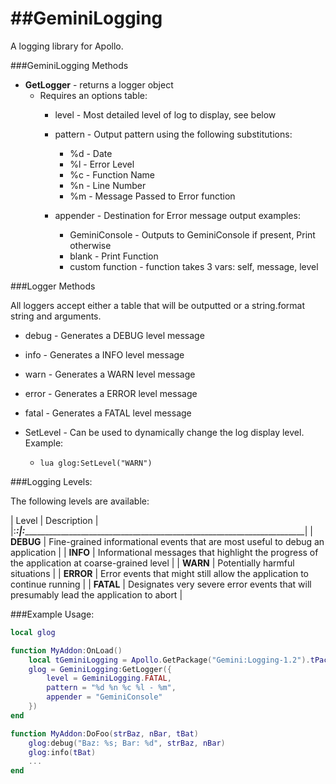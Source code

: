 ##GeminiLogging
=============

A logging library for Apollo.

###GeminiLogging Methods
* **GetLogger** - returns a logger object
	* Requires an options table:
		* level - Most detailed level of log to display, see below

		* pattern - Output pattern using the following substitutions:
			* %d - Date
			* %l - Error Level
			* %c - Function Name
			* %n - Line Number
			* %m - Message Passed to Error function

		* appender - Destination for Error message output examples:
			* GeminiConsole - Outputs to GeminiConsole if present, Print otherwise
			* blank - Print Function
			* custom function - function takes 3 vars: self, message, level

###Logger Methods

All loggers accept either a table that will be outputted or a string.format string and arguments.

* debug - Generates a DEBUG level message

* info - Generates a INFO level message

* warn - Generates a WARN level message

* error - Generates a ERROR level message

* fatal - Generates a FATAL level message

* SetLevel - Can be used to dynamically change the log display level. Example:
	* ```lua glog:SetLevel("WARN") ```

###Logging Levels:

The following levels are available:

| Level     | Description |
|:_________:|:_______________________________________________________________________________|
| **DEBUG** | Fine-grained informational events that are most useful to debug an application |
| **INFO**  | Informational messages that highlight the progress of the application at coarse-grained level |
| **WARN**  | Potentially harmful situations |
| **ERROR** | Error events that might still allow the application to continue running |
| **FATAL** | Designates very severe error events that will presumably lead the application to abort |

###Example Usage:

```lua
local glog

function MyAddon:OnLoad()
	local tGeminiLogging = Apollo.GetPackage("Gemini:Logging-1.2").tPackage
	glog = GeminiLogging:GetLogger({
        level = GeminiLogging.FATAL,
        pattern = "%d %n %c %l - %m",
        appender = "GeminiConsole"
    })
end

function MyAddon:DoFoo(strBaz, nBar, tBat)
	glog:debug("Baz: %s; Bar: %d", strBaz, nBar)
	glog:info(tBat)
	...
end
```